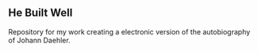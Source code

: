## He Built Well

Repository for my work creating a electronic version of the autobiography
of Johann Daehler.
